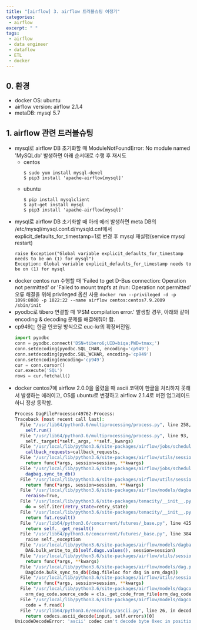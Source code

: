 ```yaml
---
title: "[airflow] 3. airflow 트러블슈팅 여정기"
categories:
 - airflow
excerpt: " "
tags:
 - airflow
 - data engineer
 - dataflow
 - ETL
 - docker
---
```

## 0. 환경
- docker OS: ubuntu
- airflow version: airflow 2.1.4
- metaDB: mysql 5.7
## 1. airflow 관련 트러블슈팅
- mysql로 airflow DB 초기화할 때 ModuleNotFoundError: No module named 'MySQLdb' 발생하면 아래 순서대로 수행 후 재시도
  - centos
    ```
    $ sudo yum install mysql-devel
    $ pip3 install 'apache-airflow[mysql]'
    ```
  - ubuntu
    ```
    $ pip install mysqlclient
    $ apt-get install mysql
    $ pip3 install 'apache-airflow[mysql]'
    ```
- mysql로 airflow DB 초기화할 때 아래 에러 발생하면 meta DB의 /etc/mysql/mysql.conf.d/mysqld.cnf에서 explicit_defaults_for_timestamp=1로 변경 후 mysql 재실행(service mysql restart)
    ```
    raise Exception("Global variable explicit_defaults_for_timestamp needs to be on (1) for mysql")
    Exception: Global variable explicit_defaults_for_timestamp needs to be on (1) for mysql 
    ```
- docker centos run 수행할 때 'Failed to get D-Bus connection: Operation not permitted' or 'Failed to mount tmpfs at /run: Operation not permitted' 오류 해결을 위해 privileged 옵션 사용
  `docker run --privileged -d -p 1099:8080 -p 1022:22 --name airflow centos:centos7.9.2009 /sbin/init`
- pyodbc로 tibero 연결할 때 'PSM compilation error.' 발생할 경우, 아래와 같이 encoding & decoding 문제를 해결해줘야 함.
- cp949는 한글 인코딩 방식으로 euc-kr의 확장버전임.
  ```python
  import pyodbc  
  conn = pyodbc.connect('DSN=tibero6;UID=biqa;PWD=tmax;')  
  conn.setdecoding(pyodbc.SQL_CHAR, encoding='cp949')  
  conn.setdecoding(pyodbc.SQL_WCHAR, encoding='cp949')  
  conn.setencoding(encoding='cp949')  
  cur = conn.cursor()  
  cur.execute('SQL')  
  rows = cur.fetchall()
  ```
- docker centos7에 airflow 2.0.0을 올렸을 때 ascii 코덱이 한글을 처리하지 못해서 발생하는 에러이고, OS를 ubuntu로 변경하고 airflow 2.1.4로 버전 업그레이드 하니 정상 동작함.
  ```bash
  Process DagFileProcessor49762-Process:
  Traceback (most recent call last):
    File "/usr/lib64/python3.6/multiprocessing/process.py", line 258, in _bootstrap
      self.run()
    File "/usr/lib64/python3.6/multiprocessing/process.py", line 93, in run
      self._target(*self._args, **self._kwargs)
    File "/usr/local/lib/python3.6/site-packages/airflow/jobs/scheduler_job.py", line 186, in _run_file_processor
      callback_requests=callback_requests,
    File "/usr/local/lib/python3.6/site-packages/airflow/utils/session.py", line 65, in wrapper
      return func(*args, session=session, **kwargs)
    File "/usr/local/lib/python3.6/site-packages/airflow/jobs/scheduler_job.py", line 648, in process_file
      dagbag.sync_to_db()
    File "/usr/local/lib/python3.6/site-packages/airflow/utils/session.py", line 65, in wrapper
      return func(*args, session=session, **kwargs)
    File "/usr/local/lib/python3.6/site-packages/airflow/models/dagbag.py", line 549, in sync_to_db
      reraise=True,
    File "/usr/local/lib/python3.6/site-packages/tenacity/__init__.py", line 390, in __iter__
      do = self.iter(retry_state=retry_state)
    File "/usr/local/lib/python3.6/site-packages/tenacity/__init__.py", line 356, in iter
      return fut.result()
    File "/usr/lib64/python3.6/concurrent/futures/_base.py", line 425, in result
      return self.__get_result()
    File "/usr/lib64/python3.6/concurrent/futures/_base.py", line 384, in __get_result
      raise self._exception
    File "/usr/local/lib/python3.6/site-packages/airflow/models/dagbag.py", line 560, in sync_to_db
      DAG.bulk_write_to_db(self.dags.values(), session=session)
    File "/usr/local/lib/python3.6/site-packages/airflow/utils/session.py", line 62, in wrapper
      return func(*args, **kwargs)
    File "/usr/local/lib/python3.6/site-packages/airflow/models/dag.py", line 1900, in bulk_write_to_db
      DagCode.bulk_sync_to_db([dag.fileloc for dag in orm_dags])
    File "/usr/local/lib/python3.6/site-packages/airflow/utils/session.py", line 65, in wrapper
      return func(*args, session=session, **kwargs)
    File "/usr/local/lib/python3.6/site-packages/airflow/models/dagcode.py", line 122, in bulk_sync_to_db
      orm_dag_code.source_code = cls._get_code_from_file(orm_dag_code.fileloc)
    File "/usr/local/lib/python3.6/site-packages/airflow/models/dagcode.py", line 175, in _get_code_from_file
      code = f.read()
    File "/usr/lib64/python3.6/encodings/ascii.py", line 26, in decode
      return codecs.ascii_decode(input, self.errors)[0]
  UnicodeDecodeError: 'ascii' codec can't decode byte 0xec in position 370: ordinal not in range(128)
  ```



